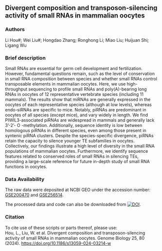 ## Divergent composition and transposon-silencing activity of small RNAs in mammalian oocytes

### Authors
Li Hou#; Wei Liu#; Hongdao Zhang; Ronghong Li; Miao Liu; Huijuan Shi; Ligang Wu

### Brief description
Small RNAs are essential for germ cell development and fertilization. However, fundamental questions remain, such as the level of conservation in small RNA composition between species and whether small RNAs control transposable elements in mammalian oocytes. Here, we use high-throughput sequencing to profile small RNAs and poly(A)-bearing long RNAs in oocytes of 12 representative vertebrate species (including 11 mammals). The results show that miRNAs are generally expressed in the oocytes of each representative species (although at low levels), whereas endo-siRNAs are specific to mice. Notably, piRNAs are predominant in oocytes of all species (except mice), and vary widely in length. We find PIWIL3-associated piRNAs are widespread in mammals and generally lack 3’-2’- O -methylation. Additionally, sequence identity is low between homologous piRNAs in different species, even among those present in syntenic piRNA clusters. Despite the species-specific divergence, piRNAs retain the capacity to silence younger TE subfamilies in oocytes.  Collectively, our findings illustrate a high level of diversity in the small RNA populations of mammalian oocytes. Furthermore, we identify sequence features related to conserved roles of small RNAs in silencing TEs, providing a large-scale reference for future in-depth study of small RNA functions in oocytes.

### Data Availability
The raw data were deposited at NCBI GEO under the accession number: [GSE200470](https://www.ncbi.nlm.nih.gov/geo/query/acc.cgi?acc=GSE200470) and [GSE256514](https://www.ncbi.nlm.nih.gov/geo/query/acc.cgi?acc=GSE256514). 

The processed data and code can also be downloaded from [![DOI](https://zenodo.org/badge/735061917.svg)](https://zenodo.org/doi/10.5281/zenodo.10682582).

### Citation
To cite use of these scripts or parts thereof, please use:  
Hou, L., Liu, W. et al. Divergent composition and transposon-silencing activity of small RNAs in mammalian oocytes. Genome Biology 25, 80 (2024). https://doi.org/10.1186/s13059-024-03214-w
